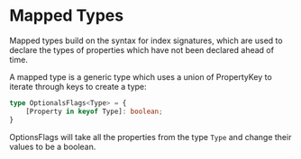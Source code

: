 # Mapped Types

Mapped types build on the syntax for index signatures, which are used to declare the types of properties which have not been declared ahead of time.

A mapped type is a generic type which uses a union of PropertyKey to iterate through keys to create a type:

```ts
type OptionalsFlags<Type> = {
    [Property in keyof Type]: boolean;
}
```

OptionsFlags will take all the properties from the type `Type` and change their values to be a boolean.
